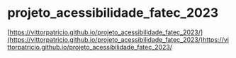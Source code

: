 # projeto_acessibilidade_fatec_2023
[https://vittorpatricio.github.io/projeto_acessibilidade_fatec_2023/](https://vittorpatricio.github.io/projeto_acessibilidade_fatec_2023/)https://vittorpatricio.github.io/projeto_acessibilidade_fatec_2023/
